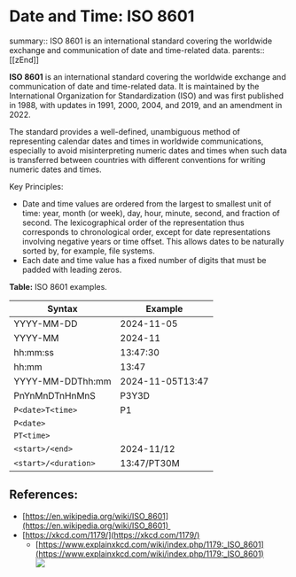 # Date and Time: ISO 8601

summary:: ISO 8601 is an international standard covering the worldwide exchange and communication of date and time-related data.
parents:: [[zEnd]]

**ISO 8601** is an international standard covering the worldwide exchange and communication of date and time-related data. It is maintained by the International Organization for Standardization (ISO) and was first published in 1988, with updates in 1991, 2000, 2004, and 2019, and an amendment in 2022.

The standard provides a well-defined, unambiguous method of representing calendar dates and times in worldwide communications, especially to avoid misinterpreting numeric dates and times when such data is transferred between countries with different conventions for writing numeric dates and times.

Key Principles:
- Date and time values are ordered from the largest to smallest unit of time: year, month (or week), day, hour, minute, second, and fraction of second. The lexicographical order of the representation thus corresponds to chronological order, except for date representations involving negative years or time offset. This allows dates to be naturally sorted by, for example, file systems.
- Each date and time value has a fixed number of digits that must be padded with leading zeros.  

**Table:** ISO  8601 examples.

| Syntax               | Example          |
| -------------------- | ---------------- |
| YYYY-MM-DD           | 2024-11-05       |
| YYYY-MM              | 2024-11          |
| hh:mm:ss             | 13:47:30         |
| hh:mm                | 13:47            |
| YYYY-MM-DDThh:mm     | 2024-11-05T13:47 |
| PnYnMnDTnHnMnS       | P3Y3D            |
| `P<date>T<time>`     | P1               |
| `P<date>`            |                  |
| `PT<time>`           |                  |
| `<start>/<end>`      | 2024-11/12       |
| `<start>/<duration>` | 13:47/PT30M      |

 ## References:

- [https://en.wikipedia.org/wiki/ISO_8601](https://en.wikipedia.org/wiki/ISO_8601)     
- [https://xkcd.com/1179/](https://xkcd.com/1179/)
  - [https://www.explainxkcd.com/wiki/index.php/1179:_ISO_8601](https://www.explainxkcd.com/wiki/index.php/1179:_ISO_8601)<br>![](https://lh7-rt.googleusercontent.com/docsz/AD_4nXep66RWsxuoO10-26s7SbTrcE4ArZIjlqF_k4Egc4g4Fm58Ea6QctK88E5HVeLSEL0MVPM2MDQRmIPV9N92uW2R40wB4j0SFKmy4NIXEuwcnhjGo1oe0rKsV-j_N3nqonW1tsNa38t6Smnb0B-hgyLCi_g?key=MzrU6AGm-3c4r06Eg7oiQx2Z)